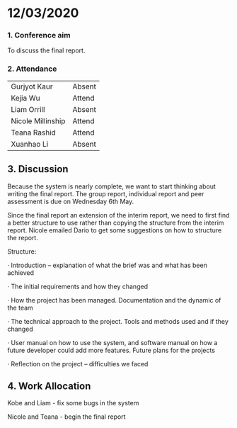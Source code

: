 #  12/03/2020

### 1. Conference aim

To discuss the final report.     

### 2. Attendance

|                   |        |
| ----------------- | ------ |
| Gurjyot Kaur      | Absent |
| Kejia Wu          | Attend |
| Liam Orrill       | Absent |
| Nicole Millinship | Attend |
| Teana Rashid      | Attend |
| Xuanhao Li        | Absent |

## 3. Discussion

Because the system is nearly complete, we want to start thinking about writing the final report. The group report, individual report and peer assessment is due on Wednesday 6th May. 

Since the final report an extension of the interim report, we need to first find a better structure to use rather than copying the structure from the interim report. Nicole emailed Dario to get some suggestions on how to structure the report. 

Structure:

·     Introduction – explanation of what the brief was and what has been achieved

·     The initial requirements and how they changed

·     How the project has been managed. Documentation and the dynamic of the team

·     The technical approach to the project. Tools and methods used and if they changed

·     User manual on how to use the system, and software manual on how a future developer could add more features. Future plans for the projects

·     Reflection on the project – difficulties we faced

## 4. Work Allocation

Kobe and Liam - fix some bugs in the system

Nicole and Teana - begin the final report